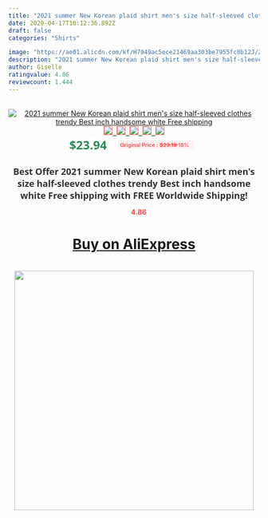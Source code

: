```yaml
---
title: "2021 summer New Korean plaid shirt men's size half-sleeved clothes trendy Best inch handsome white Free shipping"
date: 2020-04-17T10:12:36.892Z
draft: false
categories: "Shirts"

image: "https://ae01.alicdn.com/kf/H7949ac5ece21469aa303be7955fc8b12J/2021-summer-New-Korean-plaid-shirt-men-s-size-half-sleeved-clothes-trendy-Best-inch-handsome.jpg"
description: "2021 summer New Korean plaid shirt men's size half-sleeved clothes trendy Best inch handsome white Free shipping"
author: Giselle
ratingvalue: 4.86
reviewcount: 1.444
---
```

<br>
<div style="text-align: center;">
<a href="https://s.click.aliexpress.com/e/_ALbgsz" target="_blank" rel="nofollow noopener noreferrer"><img alt="2021 summer New Korean plaid shirt men's size half-sleeved clothes trendy Best inch handsome white Free shipping" class="magnifier-image" src="https://ae01.alicdn.com/kf/H7949ac5ece21469aa303be7955fc8b12J/2021-summer-New-Korean-plaid-shirt-men-s-size-half-sleeved-clothes-trendy-Best-inch-handsome.jpg_640x640.jpg">
<br>
<img style="border:1px solid salmon" src="https://ae01.alicdn.com/kf/H7949ac5ece21469aa303be7955fc8b12J/2021-summer-New-Korean-plaid-shirt-men-s-size-half-sleeved-clothes-trendy-Best-inch-handsome.jpg_120x120.jpg">&nbsp;&nbsp;<img style="border:1px solid salmon" src="https://ae01.alicdn.com/kf/H0cd87eb69792438e8ff676ceaf615864T/2021-summer-New-Korean-plaid-shirt-men-s-size-half-sleeved-clothes-trendy-Best-inch-handsome.jpg_120x120.jpg">&nbsp;&nbsp;<img style="border:1px solid salmon" src="https://ae01.alicdn.com/kf/H5ea7b0a1d0414724987bc563bdd62e8cF/2021-summer-New-Korean-plaid-shirt-men-s-size-half-sleeved-clothes-trendy-Best-inch-handsome.jpg_120x120.jpg">&nbsp;&nbsp;<img style="border:1px solid salmon" src="https://ae01.alicdn.com/kf/H83a5199119064f418e3215524a2b4d8dJ/2021-summer-New-Korean-plaid-shirt-men-s-size-half-sleeved-clothes-trendy-Best-inch-handsome.jpg_120x120.jpg">&nbsp;&nbsp;<img style="border:1px solid salmon" src="https://ae01.alicdn.com/kf/H4219533bfbc64864a61cd129a4979126f/2021-summer-New-Korean-plaid-shirt-men-s-size-half-sleeved-clothes-trendy-Best-inch-handsome.jpg_120x120.jpg"></a></div><br0>
<div style="text-align: center;"><span style="background-color: white; border: 0px; box-sizing: border-box; color: seagreen; display: inline-block; font-family: &quot;open sans&quot; , &quot;arial&quot; , &quot;helvetica&quot; , sans-serif , &quot;heiti&quot;; font-size: 24px; font-stretch: inherit; font-weight: 700; line-height: inherit; margin: 0px 10px 0px 0px; padding: 0px; vertical-align: middle;">$23.94 </span>
<span style="background: rgb(255 , 241 , 241); border-radius: 3px; border: 0px; box-sizing: border-box; color: #ff4747; display: inline-block; font-family: inherit; font-size: 12px; font-stretch: inherit; font-style: inherit; font-variant: inherit; font-weight: 600; line-height: inherit; margin: 0px; padding: 2px 5px; transform: scale(0.9); vertical-align: middle;">Original Price : <b style="text-decoration: line-through;">$29.19 </b> 18%&nbsp;&nbsp;</span></div>
<h1 style="color: #333333; display: inline-block; font-family: &quot;open sans&quot; , &quot;arial&quot; , &quot;helvetica&quot; , sans-serif , &quot;heiti&quot;; font-size: 18px; font-stretch: inherit; font-weight: 700; text-align: center;">Best Offer 2021 summer New Korean plaid shirt men's size half-sleeved clothes trendy Best inch handsome white Free shipping with FREE Worldwide Shipping!</h1>
<div style="color: #ff4747; text-align: center;">
<img src="https://4.bp.blogspot.com/-M0ZcTcb-5uY/XleCXlxnR4I/AAAAAAAAAEc/OrjgMkXV1oMQFaCRZj5HQwOCBcu3w1FegCPcBGAYYCw/s1600/star.png" style="height: 15px;">&nbsp;<b>4.86</b></div>
<div class="button_cont" align="center"><a class="buynow_a" href="https://s.click.aliexpress.com/e/_ALbgsz" target="_blank" rel="nofollow noopener noreferrer"><H1>Buy on AliExpress</H1></a></div><br>
<div class="separator" style="clear: both; text-align: center;">
<img src="https://lh3.googleusercontent.com/-pTy5HemUv9M/XlePHvY0dAI/AAAAAAAAAE4/0nX5iRUoIWY8eMW9Dpxeirr157OZliDIgCLcBGAsYHQ/s1600/badge.gif" width="480">
</div>

